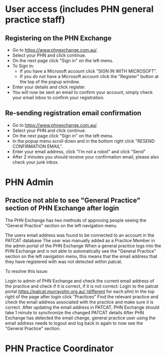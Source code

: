 # User access (includes PHN general practice staff)

## Registering on the PHN Exchange

- Go to https://www.phnexchange.com.au/.
- Select your PHN and click continue.
- On the next page click "Sign in" on the left menu.
- To Sign in:
  - If you have a Microsoft account click "SIGN IN WITH MICROSOFT".
  - If you do not have a Microsoft account click the "Register" button at the top of the popup window.
- Enter your details and click register.
- You will now be sent an email to confirm your account, simply check your email inbox to confirm your registration.

## Re-sending registration email confirmation

- Go to https://www.phnexchange.com.au/.
- Select your PHN and click continue.
- On the next page click "Sign in" on the left menu.
- In the popup menu scroll down and in the bottom right click "RESEND CONFIRMATION EMAIL".
- Enter your email address, click "I'm not a robot" and click "Send"
- After 2 minutes you should receive your confirmation email, please also check your junk inbox. 

# PHN Admin

## Practice not able to see "General Practice" section of PHN Exchange after login

The PHN Exchange has two methods of approving people seeing the "General Practice" section on the left navigation menu.

The users email address was found to be connected to an account in the PATCAT database
The user was manually added as a Practice Member in the admin portal of the PHN Exchange
When a general practice logs into the PHN Exchange and is not able to automatically see the "General Practice" section on the left navigation menu, this means that the email address that they have registered with was not detected within patcat.

To resolve this issue:

Login to admin of PHN Exchange and check the current email address of the practice and check if it is correct, if it is not correct:
Login to the patcat portal https://patcat.murrayphn.org.au/ (different for each phn)
In the top right of the page after login click "Practices"
Find the relevant practice and check the email address associated with the practice and make sure it is correct.
After updating the email address in PATCAT, PHN Exchange should take 1 minute to synchronize the changed PATCAT details
After PHN Exchange has detected the email change, general practice user using the email address needs to logout and log back in again to now see the "General Practice" section.

# PHN Practice Coordinator


